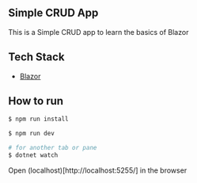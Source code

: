 ## Simple CRUD  App
This is a Simple CRUD app to learn the basics of Blazor

## Tech Stack
- [Blazor](https://dotnet.microsoft.com/en-us/apps/aspnet/web-apps/blazor)

## How to run
```bash
$ npm run install

$ npm run dev

# for another tab or pane
$ dotnet watch
```
Open (localhost)[http://localhost:5255/] in the browser
